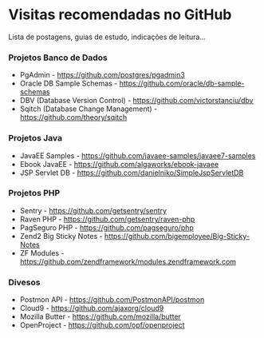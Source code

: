 # Visitas recomendadas no GitHub
Lista de postagens, guias de estudo, indicações de leitura...

### Projetos Banco de Dados
  * PgAdmin - https://github.com/postgres/pgadmin3
  * Oracle DB Sample Schemas - https://github.com/oracle/db-sample-schemas
  * DBV (Database Version Control) - https://github.com/victorstanciu/dbv
  * Sqitch (Database Change Management) - https://github.com/theory/sqitch

### Projetos Java
  * JavaEE Samples - https://github.com/javaee-samples/javaee7-samples
  * Ebook JavaEE - https://github.com/algaworks/ebook-javaee
  * JSP Servlet DB - https://github.com/danielniko/SimpleJspServletDB

### Projetos PHP
  * Sentry - https://github.com/getsentry/sentry
  * Raven PHP - https://github.com/getsentry/raven-php
  * PagSeguro PHP - https://github.com/pagseguro/php
  * Zend2 Big Sticky Notes - https://github.com/bigemployee/Big-Sticky-Notes
  * ZF Modules - https://github.com/zendframework/modules.zendframework.com

### Divesos
  * Postmon API - https://github.com/PostmonAPI/postmon
  * Cloud9 - https://github.com/ajaxorg/cloud9
  * Mozilla Butter - https://github.com/mozilla/butter
  * OpenProject - https://github.com/opf/openproject
